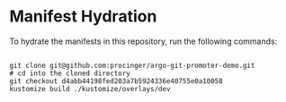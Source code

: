 
# Manifest Hydration

To hydrate the manifests in this repository, run the following commands:

```shell

git clone git@github.com:procinger/argo-git-promoter-demo.git
# cd into the cloned directory
git checkout d4abb44198fed203a7b5924336e40755e0a10058
kustomize build ./kustomize/overlays/dev
```